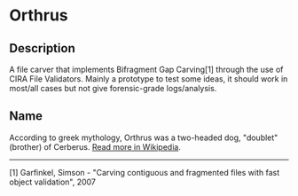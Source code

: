Orthrus
=======

Description
-----------
A file carver that implements Bifragment Gap Carving[1] through the use of CIRA File Validators.
Mainly a prototype to test some ideas, it should work in most/all cases but not give forensic-grade 
logs/analysis.

Name
----
According to greek mythology, Orthrus was a two-headed dog, "doublet" (brother) of Cerberus.
[Read more in Wikipedia](http://en.wikipedia.org/wiki/Orthrus).

---

[1] Garfinkel, Simson - "Carving contiguous and fragmented files with fast object validation", 2007